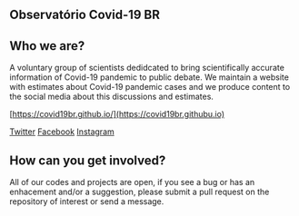 ## Observatório Covid-19 BR


## Who we are?

A voluntary group of scientists dedidcated to bring scientifically accurate information of Covid-19 pandemic to public debate. 
We maintain a website with estimates about Covid-19 pandemic cases and we produce content to the social media about this discussions and estimates.

[https://covid19br.github.io/](https://covid19br.githubu.io)

[Twitter](https://www.twitter.com/obscovid19br)
[Facebook](https://www.facebook.com/obscovid19br)
[Instagram](https://www.instagram.com/obscovid19br)

## How can you get involved?

All of our codes and projects are open, if you see a bug or has an enhacement and/or a suggestion, 
please submit a pull request on the repository of interest or send a message.
